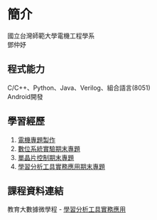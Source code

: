 # 簡介
國立台灣師範大學電機工程學系  
鄧仲妤

## 程式能力
C/C++、Python、Java、Verilog、組合語言(8051)  
Android開發

## 學習經歷
1. [電機專題製作](https://github.com/deng41075010h/EE/tree/main/ee%20project)  
2. [數位系統實驗期末專題](https://github.com/deng41075010h/EE/tree/main/Digital%20System%20Lab)
3. [單晶片控制期末專題](https://github.com/deng41075010h/EE/tree/main/SingleChip%20Control)
4. [學習分析工具實務應用期末專題](https://github.com/deng41075010h/LAT/tree/main/final%20project)

## 課程資料連結
教育大數據微學程 - [學習分析工具實務應用](https://github.com/deng41075010h/LAT)

